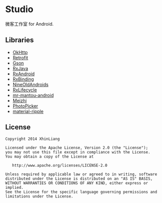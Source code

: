 # Studio
微客工作室 for Android.

## Libraries
- [OkHttp](https://square.github.io/okhttp)
- [Retrofit](https://square.github.io/retrofit)
- [Gson](https://github.com/google/gson)
- [RxJava](https://github.com/ReactiveX/RxJava)
- [RxAndroid](https://github.com/ReactiveX/RxAndroid)
- [RxBinding](https://github.com/JakeWharton/RxBinding)
- [NineOldAndroids](https://github.com/JakeWharton/NineOldAndroids)
- [RxLifecycle](https://github.com/trello/RxLifecycle)
- [mr-mantou-android](https://github.com/oxoooo/mr-mantou-android)
- [Meizhi](https://github.com/drakeet/Meizhi)
- [PhotoPicker](https://github.com/donglua/PhotoPicker)
- [material-ripple](https://github.com/balysv/material-ripple)

## License

    Copyright 2014 XhinLiang

    Licensed under the Apache License, Version 2.0 (the "License");
    you may not use this file except in compliance with the License.
    You may obtain a copy of the License at

       http://www.apache.org/licenses/LICENSE-2.0

    Unless required by applicable law or agreed to in writing, software
    distributed under the License is distributed on an "AS IS" BASIS,
    WITHOUT WARRANTIES OR CONDITIONS OF ANY KIND, either express or implied.
    See the License for the specific language governing permissions and
    limitations under the License.
    

